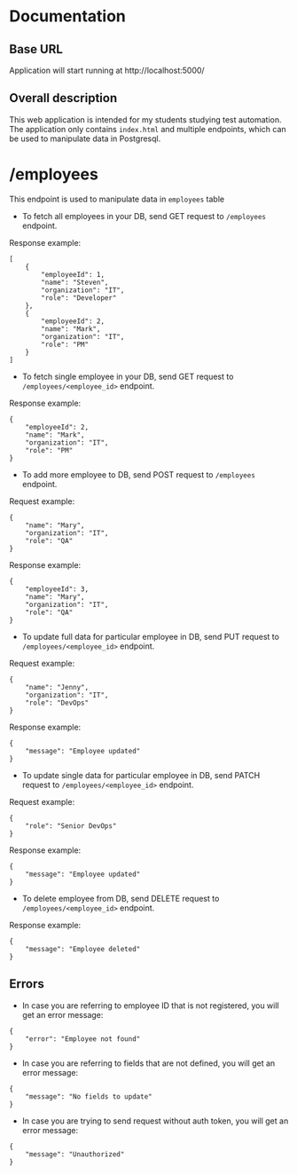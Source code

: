 # Documentation

## Base URL
Application will start running at http://localhost:5000/

## Overall description
This web application is intended for my students studying test automation. The application only contains `index.html` and multiple endpoints, which can be used to manipulate data in Postgresql.

# /employees

This endpoint is used to manipulate data in `employees` table

* To fetch all employees in your DB, send GET request to `/employees` endpoint.

Response example:
```
[
    {
        "employeeId": 1,
        "name": "Steven",
        "organization": "IT",
        "role": "Developer"
    },
    {
        "employeeId": 2,
        "name": "Mark",
        "organization": "IT",
        "role": "PM"
    }
]
```
* To fetch single employee in your DB, send GET request to `/employees/<employee_id>` endpoint.

Response example:
```
{
    "employeeId": 2,
    "name": "Mark",
    "organization": "IT",
    "role": "PM"
}
```
* To add more employee to DB, send POST request to `/employees` endpoint.

Request example:
```
{
    "name": "Mary",
    "organization": "IT",
    "role": "QA"
}
```
Response example:
```
{
    "employeeId": 3,
    "name": "Mary",
    "organization": "IT",
    "role": "QA"
}
```

* To update full data for particular employee in DB, send PUT request to `/employees/<employee_id>` endpoint.

Request example:
```
{
    "name": "Jenny",
    "organization": "IT",
    "role": "DevOps"
}
```
Response example:
```
{
    "message": "Employee updated"
}
```

* To update single data for particular employee in DB, send PATCH request to `/employees/<employee_id>` endpoint.

Request example:
```
{
    "role": "Senior DevOps"
}
```
Response example:
```
{
    "message": "Employee updated"
}
```

* To delete employee from DB, send DELETE request to `/employees/<employee_id>` endpoint.

Response example:
```
{
    "message": "Employee deleted"
}
```

## Errors

* In case you are referring to employee ID that is not registered, you will get an error message:
```
{
    "error": "Employee not found"
}
```
* In case you are referring to fields that are not defined, you will get an error message:
```
{
    "message": "No fields to update"
}
```
* In case you are trying to send request without auth token, you will get an error message:
```
{
    "message": "Unauthorized"
}
```